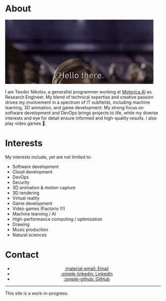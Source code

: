 # About

![](assets/gifs/hello-there.gif)

I am Teodor Nikolov, a generalist programmer working at [Motorica AI](https://www.motorica.ai) as Research Engineer. My blend of technical expertise and creative passion drives my involvement in a spectrum of IT subfields, including machine learning, 3D animation, and game development. My strong focus on software development and DevOps brings projects to life, while my diverse interests and eye for detail ensure informed and high-quality results. I also play video games :space_invader:.

# Interests

My interests include, yet are not limited to:

- Software development
- Cloud development
- DevOps
- Security
- 3D animation & motion capture
- 3D rendering
- Virtual reality
- Game development
- Video games (Factorio !!!)
- Machine learning / AI
- High-performance computing / optimization
- Drawing
- Music production
- Natural sciences

# Contact

<div id="compact-cards" class="grid cards" markdown>

- <a href="mailto:tnikolov@hotmail.com" class="md-button md-button--primary" style="display: block; text-align: center;">:material-email: Email</a>
- <a href="https://www.linkedin.com/in/teodor-nikolov/" id="button-linkedin" class="md-button md-button--primary" style="display: block; text-align: center;">:simple-linkedin: LinkedIn</a>
- <a href="https://github.com/TeoNikolov" id="button-github" class="md-button md-button--primary" style="display: block; text-align: center;">:simple-github: GitHub</a>

</div>

---

This site is a work-in-progress.

